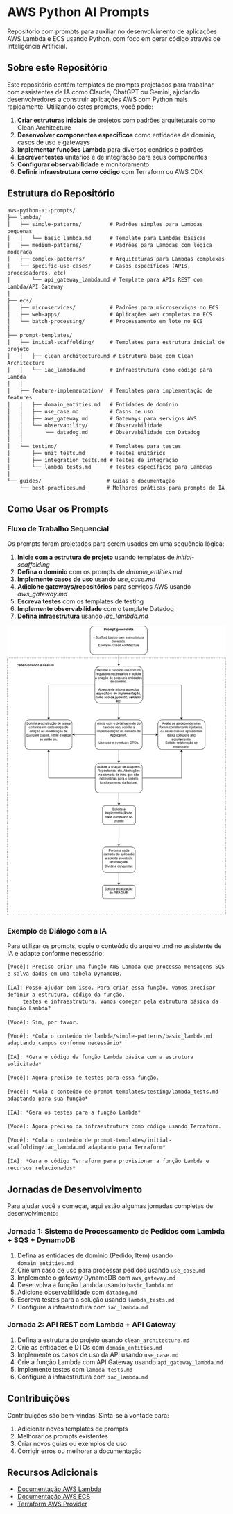# AWS Python AI Prompts

Repositório com prompts para auxiliar no desenvolvimento de aplicações AWS Lambda e ECS usando Python, com foco em gerar código através de Inteligência Artificial.

## Sobre este Repositório

Este repositório contém templates de prompts projetados para trabalhar com assistentes de IA como Claude, ChatGPT ou Gemini, ajudando desenvolvedores a construir aplicações AWS com Python mais rapidamente. Utilizando estes prompts, você pode:

1. **Criar estruturas iniciais** de projetos com padrões arquiteturais como Clean Architecture
2. **Desenvolver componentes específicos** como entidades de domínio, casos de uso e gateways
3. **Implementar funções Lambda** para diversos cenários e padrões
4. **Escrever testes** unitários e de integração para seus componentes 
5. **Configurar observabilidade** e monitoramento
6. **Definir infraestrutura como código** com Terraform ou AWS CDK

## Estrutura do Repositório

```
aws-python-ai-prompts/
├── lambda/
│   ├── simple-patterns/         # Padrões simples para Lambdas pequenas
│   │   └── basic_lambda.md      # Template para Lambdas básicas
│   ├── medium-patterns/         # Padrões para Lambdas com lógica moderada
│   ├── complex-patterns/        # Arquiteturas para Lambdas complexas
│   └── specific-use-cases/      # Casos específicos (APIs, processadores, etc)
│       └── api_gateway_lambda.md # Template para APIs REST com Lambda/API Gateway
│
├── ecs/
│   ├── microservices/           # Padrões para microserviços no ECS
│   ├── web-apps/                # Aplicações web completas no ECS
│   └── batch-processing/        # Processamento em lote no ECS
│
├── prompt-templates/
│   ├── initial-scaffolding/     # Templates para estrutura inicial de projeto
│   │   ├── clean_architecture.md # Estrutura base com Clean Architecture
│   │   └── iac_lambda.md        # Infraestrutura como código para Lambda
│   │
│   ├── feature-implementation/  # Templates para implementação de features
│   │   ├── domain_entities.md   # Entidades de domínio
│   │   ├── use_case.md          # Casos de uso
│   │   ├── aws_gateway.md       # Gateways para serviços AWS
│   │   └── observability/       # Observabilidade
│   │       └── datadog.md       # Observabilidade com Datadog
│   │
│   └── testing/                 # Templates para testes
│       ├── unit_tests.md        # Testes unitários
│       ├── integration_tests.md # Testes de integração
│       └── lambda_tests.md      # Testes específicos para Lambdas
│
└── guides/                     # Guias e documentação
    └── best-practices.md       # Melhores práticas para prompts de IA
```

## Como Usar os Prompts

### Fluxo de Trabalho Sequencial

Os prompts foram projetados para serem usados em uma sequência lógica:

1. **Inicie com a estrutura de projeto** usando templates de *initial-scaffolding*
2. **Defina o domínio** com os prompts de *domain_entities.md*
3. **Implemente casos de uso** usando *use_case.md*
4. **Adicione gateways/repositórios** para serviços AWS usando *aws_gateway.md*
5. **Escreva testes** com os templates de testing
6. **Implemente observabilidade** com o template Datadog
7. **Defina infraestrutura** usando *iac_lambda.md*

![Fluxo basico de prompts](aws-python-ai-prompts/docs/fluxo_assistido.jpg "Fluxo basico de prompts")

### Exemplo de Diálogo com a IA

Para utilizar os prompts, copie o conteúdo do arquivo .md no assistente de IA e adapte conforme necessário:

```
[Você]: Preciso criar uma função AWS Lambda que processa mensagens SQS e salva dados em uma tabela DynamoDB.

[IA]: Posso ajudar com isso. Para criar essa função, vamos precisar definir a estrutura, código da função, 
     testes e infraestrutura. Vamos começar pela estrutura básica da função Lambda?

[Você]: Sim, por favor.

[Você]: *Cola o conteúdo de lambda/simple-patterns/basic_lambda.md adaptando campos conforme necessário*

[IA]: *Gera o código da função Lambda básica com a estrutura solicitada*

[Você]: Agora preciso de testes para essa função.

[Você]: *Cola o conteúdo de prompt-templates/testing/lambda_tests.md adaptando para sua função*

[IA]: *Gera os testes para a função Lambda*

[Você]: Agora preciso da infraestrutura como código usando Terraform.

[Você]: *Cola o conteúdo de prompt-templates/initial-scaffolding/iac_lambda.md adaptando para Terraform*

[IA]: *Gera o código Terraform para provisionar a função Lambda e recursos relacionados*
```

## Jornadas de Desenvolvimento

Para ajudar você a começar, aqui estão algumas jornadas completas de desenvolvimento:

### Jornada 1: Sistema de Processamento de Pedidos com Lambda + SQS + DynamoDB

1. Defina as entidades de domínio (Pedido, Item) usando `domain_entities.md`
2. Crie um caso de uso para processar pedidos usando `use_case.md`
3. Implemente o gateway DynamoDB com `aws_gateway.md`
4. Desenvolva a função Lambda usando `basic_lambda.md`
5. Adicione observabilidade com `datadog.md`
6. Escreva testes para a solução usando `lambda_tests.md`
7. Configure a infraestrutura com `iac_lambda.md`

### Jornada 2: API REST com Lambda + API Gateway

1. Defina a estrutura do projeto usando `clean_architecture.md`
2. Crie as entidades e DTOs com `domain_entities.md` 
3. Implemente os casos de uso da API usando `use_case.md`
4. Crie a função Lambda com API Gateway usando `api_gateway_lambda.md`
5. Implemente testes com `lambda_tests.md`
6. Configure a infraestrutura com `iac_lambda.md`

## Contribuições

Contribuições são bem-vindas! Sinta-se à vontade para:

1. Adicionar novos templates de prompts
2. Melhorar os prompts existentes
3. Criar novos guias ou exemplos de uso
4. Corrigir erros ou melhorar a documentação

## Recursos Adicionais

- [Documentação AWS Lambda](https://docs.aws.amazon.com/lambda/latest/dg/welcome.html)
- [Documentação AWS ECS](https://docs.aws.amazon.com/ecs/latest/developerguide/Welcome.html)
- [Terraform AWS Provider](https://registry.terraform.io/providers/hashicorp/aws/latest/docs)
